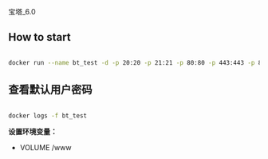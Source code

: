 宝塔_6.0

## How to start

```bash

docker run --name bt_test -d -p 20:20 -p 21:21 -p 80:80 -p 443:443 -p 888:888 -p 8888:8888 wojiushixiaobai/bt:test

```

## 查看默认用户密码

```bash

docker logs -f bt_test

```

**设置环境变量：**

- VOLUME /www
